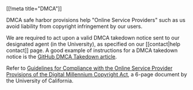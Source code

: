 [[!meta title="DMCA"]]

DMCA safe harbor provisions help "Online Service Providers" such as us avoid liability from copyright infringement by our users.

We are required to act upon a valid DMCA takedown notice sent to our designated agent (in the University), as specified on our [[contact|help contact]] page. A good example of instructions for a DMCA takedown notice is the [GitHub DMCA Takedown article](https://help.github.com/articles/dmca-takedown).

Refer to [Guidelines for Compliance with the Online Service Provider Provisions of the Digital Millennium Copyright Act](http://policy.ucop.edu/doc/7000472/DMCA), a 6-page document by the University of California.
